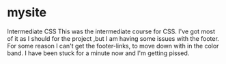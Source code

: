# mysite
Intermediate CSS 
This was the intermediate course for CSS. I've got most of it as I should for the project ,but I am having some issues with the footer. For some reason I can't get the footer-links, to move down with in the color band. I have been stuck for a minute now and I'm getting pissed. 
